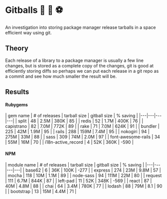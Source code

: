# Gitballs :8ball: :basketball: :soccer:

An investigation into storing package manager release tarballs in a space efficient way using git.

## Theory

Each release of a library to a package manager is usually a few line changes, but is stored as a complete copy of the changes, git is good at efficiently storing diffs so perhaps we can put each release in a git repo as a commit and see how much smaller the result will be.

## Results

#### Rubygems

| gem name | # of releases | tarball size  | gitball size | % saving |
|---|---|---|---|
| split | 48 | 2.5M | 380K | 85 |
| redis | 52 | 1.7M | 400K | 76 |
| capistrano | 82 | 7.0M | 772K | 89 |
| rake | 71 | 7.0M | 624K | 91 |
| bundler | 225 | 42M | 1.9M | 95 |
| rails | 288 | 159M | 7.4M | 95 |
| nokogiri | 94 | 275M | 33M | 88 |
| sass | 309 | 74M | 2.0M | 97 |
| font-awesome-rails | 34 | 55M | 16M | 70 |
| i18n-active_record | 4 | 52K | 360K | -590 |

#### NPM

| module name | # of releases | tarball size  | gitball size | % saving |
|---|---|---|---|
| base62 | 6 | 36K | 100K | -277 |
| express | 274 | 23M | 9.8M | 57 |
| mocha | 118 | 10M | 1.1M | 89 |
| node-sass | 94 | 111M | 22M | 80 |
| request | 111 | 6.7M | 844K | 87 |
| left-pad | 11 | 52K | 348K | -569 |
| react | 87 | 40M | 4.8M | 88 |
| chai | 64 | 3.4M | 780K | 77 |
| lodash | 88 | 79M | 8.1 | 90 |
| bootstrap | 13 | 15M | 4.4M | 71 |
